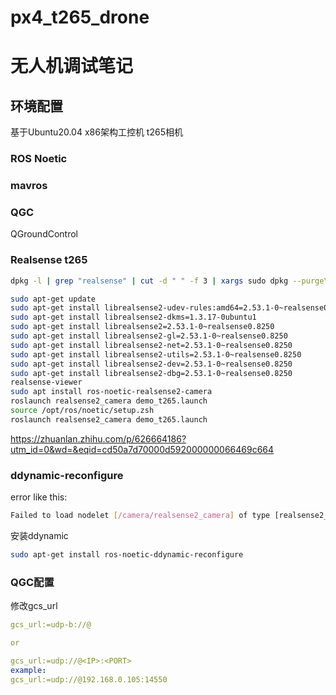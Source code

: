 # px4_t265_drone


# 无人机调试笔记

## 环境配置
基于Ubuntu20.04 x86架构工控机
t265相机

### ROS Noetic


### mavros

### QGC
QGroundControl

### Realsense t265


```bash
dpkg -l | grep "realsense" | cut -d " " -f 3 | xargs sudo dpkg --purge\n

sudo apt-get update
sudo apt-get install librealsense2-udev-rules:amd64=2.53.1-0~realsense0.8250
sudo apt-get install librealsense2-dkms=1.3.17-0ubuntu1
sudo apt-get install librealsense2=2.53.1-0~realsense0.8250
sudo apt-get install librealsense2-gl=2.53.1-0~realsense0.8250
sudo apt-get install librealsense2-net=2.53.1-0~realsense0.8250
sudo apt-get install librealsense2-utils=2.53.1-0~realsense0.8250
sudo apt-get install librealsense2-dev=2.53.1-0~realsense0.8250
sudo apt-get install librealsense2-dbg=2.53.1-0~realsense0.8250
realsense-viewer
sudo apt install ros-noetic-realsense2-camera
roslaunch realsense2_camera demo_t265.launch
source /opt/ros/noetic/setup.zsh
roslaunch realsense2_camera demo_t265.launch

```



https://zhuanlan.zhihu.com/p/626664186?utm_id=0&wd=&eqid=cd50a7d70000d592000000066469c664

### ddynamic-reconfigure

error like this:
```bash
Failed to load nodelet [/camera/realsense2_camera] of type [realsense2_camera
```


安装ddynamic
```bash
sudo apt-get install ros-noetic-ddynamic-reconfigure
```



### QGC配置

修改gcs_url
```yaml
gcs_url:=udp-b://@

or

gcs_url:=udp://@<IP>:<PORT>
example:
gcs_url:=udp://@192.168.0.105:14550

```
